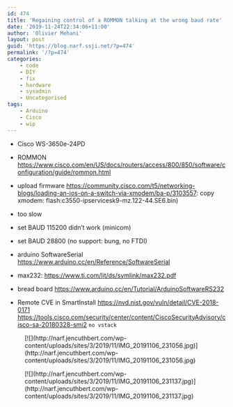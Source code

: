 ```yaml
---
id: 474
title: 'Regaining control of a ROMMON talking at the wrong baud rate'
date: '2019-11-24T22:34:06+11:00'
author: 'Olivier Mehani'
layout: post
guid: 'https://blog.narf.ssji.net/?p=474'
permalink: '/?p=474'
categories:
    - code
    - DIY
    - fix
    - hardware
    - sysadmin
    - Uncategorised
tags:
    - Arduino
    - Cisco
    - wip
---
```


- Cisco WS-3650e-24PD
- ROMMON https://www.cisco.com/en/US/docs/routers/access/800/850/software/configuration/guide/rommon.html
- upload firmware https://community.cisco.com/t5/networking-blogs/loading-an-ios-on-a-switch-via-xmodem/ba-p/3103557: copy xmodem: flash:c3550-ipservicesk9-mz.122-44.SE6.bin)
- too slow
- set BAUD 115200 didn’t work (minicom)
- set BAUD 28800 (no support: bung, no FTDI)
- arduino SoftwareSerial https://www.arduino.cc/en/Reference/SoftwareSerial
- max232: https://www.ti.com/lit/ds/symlink/max232.pdf
- bread board https://www.arduino.cc/en/Tutorial/ArduinoSoftwareRS232

- Remote CVE in SmartInstall https://nvd.nist.gov/vuln/detail/CVE-2018-0171 https://tools.cisco.com/security/center/content/CiscoSecurityAdvisory/cisco-sa-20180328-smi2 `no vstack`

<figure class="wp-block-image size-large">[![](http://narf.jencuthbert.com/wp-content/uploads/sites/3/2019/11/IMG_20191106_231056.jpg)](http://narf.jencuthbert.com/wp-content/uploads/sites/3/2019/11/IMG_20191106_231056.jpg)</figure><figure class="wp-block-image size-large">[![](http://narf.jencuthbert.com/wp-content/uploads/sites/3/2019/11/IMG_20191106_231137.jpg)](http://narf.jencuthbert.com/wp-content/uploads/sites/3/2019/11/IMG_20191106_231137.jpg)</figure>